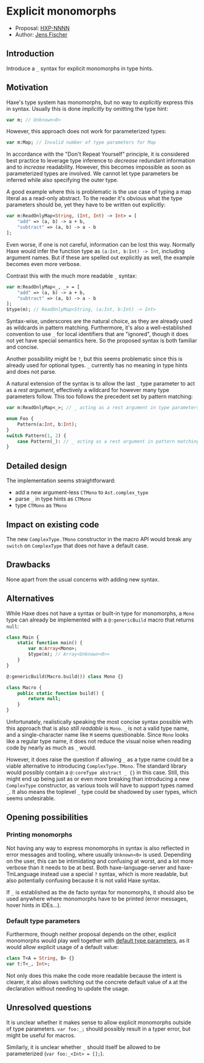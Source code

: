 # Explicit monomorphs

* Proposal: [HXP-NNNN](NNNN-filename.md)
* Author: [Jens Fischer](https://github.com/Gama11)

## Introduction

Introduce a `_` syntax for explicit monomorphs in type hints.

## Motivation

Haxe's type system has monomorphs, but no way to _explicitly_ express this in syntax. Usually this is done _implicitly_ by omitting the type hint:

```haxe
var m; // Unknown<0>
```

However, this approach does not work for parameterized types:

```haxe
var m:Map; // Invalid number of type parameters for Map
```

In accordance with the "Don't Repeat Yourself" principle, it is considered best practice to leverage type inference to _decrease_ redundant information and to _increase_ readability. However, this becomes impossible as soon as parameterized types are involved. We cannot let type parameters be inferred while also specifying the outer type.

A good example where this is problematic is the use case of typing a map literal as a read-only abstract. To the reader it's obvious what the type parameters should be, yet they have to be written out explicitly:

```haxe
var m:ReadOnlyMap<String, (Int, Int) -> Int> = [
	"add" => (a, b) -> a + b,
	"subtract" => (a, b) -> a - b
];
```

Even worse, if one is not careful, information can be lost this way. Normally Haxe would infer the function type as `(a:Int, b:Int) -> Int`, including argument names. But if these are spelled out explicitly as well, the example becomes even more verbose.

Contrast this with the much more readable `_` syntax:

```haxe
var m:ReadOnlyMap<_, _> = [
	"add" => (a, b) -> a + b,
	"subtract" => (a, b) -> a - b
];
$type(m); // ReadOnlyMap<String, (a:Int, b:Int) -> Int>
```

Syntax-wise, underscores are the natural choice, as they are already used as wildcards in pattern matching. Furthermore, it's also a well-established convention to use `_` for local identifiers that are "ignored", though it does not yet have special semantics here. So the proposed syntax is both familiar and concise.

Another possibility might be `?`, but this seems problematic since this is already used for optional types. `_` currently has no meaning in type hints and does not parse.

A natural extension of the syntax is to allow the last `_` type parameter to act as a _rest argument_, effectively a wildcard for however many type parameters follow. This too follows the precedent set by pattern matching:

```haxe
var m:ReadOnlyMap<_>; // _ acting as a rest argument in type parameters

enum Foo {
	Pattern(a:Int, b:Int);
}
switch Pattern(1, 2) {
	case Pattern(_): // _ acting as a rest argument in pattern matching
}
```

## Detailed design

The implementation seems straightforward:

- add a new argument-less `CTMono` to `Ast.complex_type`
- parse `_` in type hints as `CTMono`
- type `CTMono` as `TMono`

## Impact on existing code

The new `ComplexType.TMono` constructor in the macro API would break any `switch` on `ComplexType` that does not have a default case.

## Drawbacks

None apart from the usual concerns with adding new syntax.

## Alternatives

While Haxe does not have a syntax or built-in type for monomorphs, a `Mono` type can already be implemented with a `@:genericBuild` macro that returns `null`:

```haxe
class Main {
	static function main() {
		var m:Array<Mono>;
		$type(m); // Array<Unknown<0>>
	}
}

@:genericBuild(Macro.build()) class Mono {}
```

```haxe
class Macro {
	public static function build() {
		return null;
	}
}
```

Unfortunately, realistically speaking the most concise syntax possible with this approach that is also _still readable_ is `Mono`. `_` is not a valid type name, and a single-character name like `M` seems questionable. Since `Mono` looks like a regular type name, it does not reduce the visual noise when reading code by nearly as much as `_` would.

However, it does raise the question if allowing `_` as a type name could be a viable alternative to introducing `ComplexType.TMono`. The standard library would possibly contain a `@:coreType abstract _ {}` in this case. Still, this might end up being just as or even more breaking than introducing a new `ComplexType` constructor, as various tools will have to support types named `_`. It also means the toplevel `_` type could be shadowed by user types, which seems undesirable.

## Opening possibilities

### Printing monomorphs

Not having any way to express monomorphs in syntax is also reflected in error messages and tooling, where usually `Unknown<0>` is used. Depending on the user, this can be intimidating and confusing at worst, and a lot more verbose than it needs to be at best. Both haxe-language-server and haxe-TmLanguage instead use a special `?` syntax, which is more readable, but also potentially confusing because it is not valid Haxe syntax.

If `_` is established as the de facto syntax for monomorphs, it should also be used anywhere where monomorphs have to be printed (error messages, hover hints in IDEs...).

### Default type parameters

Furthermore, though neither proposal depends on the other, explicit monomorphs would play well together with [default type parameters](https://github.com/HaxeFoundation/haxe-evolution/pull/50), as it would allow explicit usage of a default value:

```haxe
class T<A = String, B> {}
var t:T<_, Int>;
```

Not only does this make the code more readable because the intent is clearer, it also allows switching out the concrete default value of `A` at the declaration without needing to update the usage.

## Unresolved questions

It is unclear whether it makes sense to allow explicit monomorphs outside of type parameters. `var foo:_;` should possibly result in a typer error, but might be useful for macros.

Similarly, it is unclear whether `_` should itself be allowed to be parameterized (`var foo:_<Int> = [];`).
